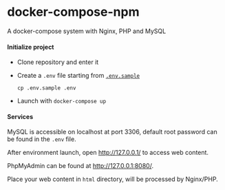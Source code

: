 # docker-compose-npm

A docker-compose system with Nginx, PHP and MySQL


#### Initialize project

- Clone repository and enter it

- Create a `.env` file starting from [`.env.sample`](.env.sample)

    `cp .env.sample .env`

- Launch with `docker-compose up`


#### Services

MySQL is accessible on localhost at port 3306, default root password
can be found in the `.env` file.

After environment launch, open http://127.0.0.1/ to access web content.

PhpMyAdmin can be found at http://127.0.0.1:8080/.

Place your web content in `html` directory, will be processed by Nginx/PHP.
